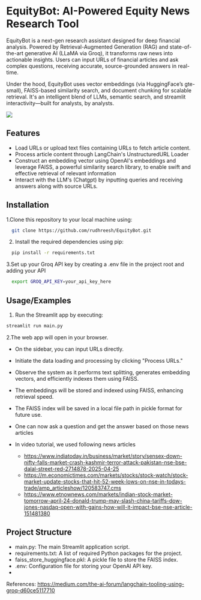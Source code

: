 
# EquityBot: AI-Powered Equity News Research Tool 

EquityBot is a next-gen research assistant designed for deep financial analysis. Powered by Retrieval-Augmented Generation (RAG) and state-of-the-art generative AI (LLaMA via Groq), it transforms raw news into actionable insights. Users can input URLs of financial articles and ask complex questions, receiving accurate, source-grounded answers in real-time.

Under the hood, EquityBot uses vector embeddings (via HuggingFace’s gte-small), FAISS-based similarity search, and document chunking for scalable retrieval. It's an intelligent blend of LLMs, semantic search, and streamlit interactivity—built for analysts, by analysts.

![](research_tool_sample.jpg)

## Features

- Load URLs or upload text files containing URLs to fetch article content.
- Process article content through LangChain's UnstructuredURL Loader
- Construct an embedding vector using OpenAI's embeddings and leverage FAISS, a powerful similarity search library, to enable swift and effective retrieval of relevant information
- Interact with the LLM's (Chatgpt) by inputting queries and receiving answers along with source URLs.


## Installation

1.Clone this repository to your local machine using:

```bash
  git clone https://github.com/rudhreesh/EquityBot.git
```
2. Install the required dependencies using pip:

```bash
  pip install -r requirements.txt
```
3.Set up your Groq API key by creating a .env file in the project root and adding your API

```bash
  export GROQ_API_KEY=your_api_key_here
```
## Usage/Examples

1. Run the Streamlit app by executing:
```bash
streamlit run main.py

```

2.The web app will open in your browser.

- On the sidebar, you can input URLs directly.

- Initiate the data loading and processing by clicking "Process URLs."

- Observe the system as it performs text splitting, generates embedding vectors, and efficiently indexes them using FAISS.

- The embeddings will be stored and indexed using FAISS, enhancing retrieval speed.

- The FAISS index will be saved in a local file path in pickle format for future use.
- One can now ask a question and get the answer based on those news articles
- In video tutorial, we used following news articles
  - https://www.indiatoday.in/business/market/story/sensex-down-nifty-falls-market-crash-kashmir-terror-attack-pakistan-nse-bse-dalal-street-red-2714878-2025-04-25
  - https://m.economictimes.com/markets/stocks/stock-watch/stock-market-update-stocks-that-hit-52-week-lows-on-nse-in-todays-trade/amp_articleshow/120583747.cms
  - https://www.etnownews.com/markets/indian-stock-market-tomorrow-april-24-donald-trump-may-slash-china-tariffs-dow-jones-nasdaq-open-with-gains-how-will-it-impact-bse-nse-article-151481380

## Project Structure

- main.py: The main Streamlit application script.
- requirements.txt: A list of required Python packages for the project.
- faiss_store_huggingface.pkl: A pickle file to store the FAISS index.
- .env: Configuration file for storing your OpenAI API key.
- 

References:
https://medium.com/the-ai-forum/langchain-tooling-using-groq-d60ce5117710
